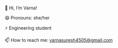 👋 Hi, I’m Varna!

😄 Pronouns: she/her 

⚡ Engineering student

📫 How to reach me: varnasuresh4505@gmail.com
